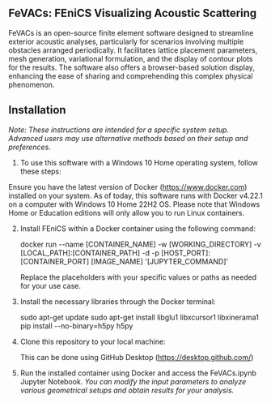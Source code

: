 ## FeVACs: FEniCS Visualizing Acoustic Scattering

FeVACs is an open-source finite element software designed to streamline exterior acoustic analyses, particularly for scenarios involving multiple obstacles arranged periodically. It facilitates lattice placement parameters, mesh generation, variational formulation, and the display of contour plots for the results. The software also offers a browser-based solution display, enhancing the ease of sharing and comprehending this complex physical phenomenon.

## Installation
*Note: These instructions are intended for a specific system setup. Advanced users may use alternative methods based on their setup and preferences.*

1. To use this software with a Windows 10 Home operating system, follow these steps:

Ensure you have the latest version of Docker (https://www.docker.com) installed on your system.
As of today, this software runs with Docker v4.22.1 on a computer with Windows 10 Home 22H2 OS.
Please note that Windows Home or Education editions will only allow you to run Linux containers.

2. Install FEniCS within a Docker container using the following command:

   docker run --name [CONTAINER_NAME] -w [WORKING_DIRECTORY] -v [LOCAL_PATH]:[CONTAINER_PATH] -d -p [HOST_PORT]:[CONTAINER_PORT] [IMAGE_NAME] '[JUPYTER_COMMAND]'

   Replace the placeholders with your specific values or paths as needed for your use case.

3. Install the necessary libraries through the Docker terminal:

   sudo apt-get update
   sudo apt-get install libglu1 libxcursor1 libxinerama1
   pip install --no-binary=h5py h5py

4. Clone this repository to your local machine:
   
   This can be done using GitHub Desktop (https://desktop.github.com/)

5. Run the installed container using Docker and access the FeVACs.ipynb Jupyter Notebook.
   *You can modify the input parameters to analyze various geometrical setups and obtain results for your analysis.*

